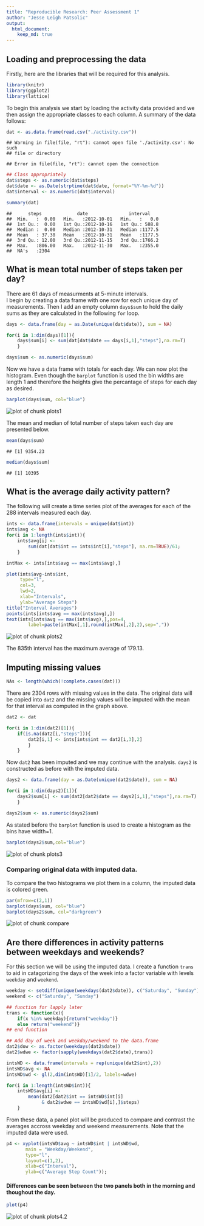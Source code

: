 ```yaml
---
title: "Reproducible Research: Peer Assessment 1"
author: "Jesse Leigh Patsolic"
output: 
  html_document:
    keep_md: true
---
```



## Loading and preprocessing the data

Firstly, here are the libraries that will be required for this analysis.

```r
library(knitr)
library(ggplot2)
library(lattice)
```

To begin this analysis we start by loading the activity data provided
and we then assign the appropriate classes to each column.
A summary of the data follows:


```r
dat <- as.data.frame(read.csv("./activity.csv"))
```

```
## Warning in file(file, "rt"): cannot open file './activity.csv': No such
## file or directory
```

```
## Error in file(file, "rt"): cannot open the connection
```

```r
## Class appropriately 
dat$steps <- as.numeric(dat$steps)
dat$date <- as.Date(strptime(dat$date, format="%Y-%m-%d"))
dat$interval <- as.numeric(dat$interval)

summary(dat)
```

```
##      steps             date               interval     
##  Min.   :  0.00   Min.   :2012-10-01   Min.   :   0.0  
##  1st Qu.:  0.00   1st Qu.:2012-10-16   1st Qu.: 588.8  
##  Median :  0.00   Median :2012-10-31   Median :1177.5  
##  Mean   : 37.38   Mean   :2012-10-31   Mean   :1177.5  
##  3rd Qu.: 12.00   3rd Qu.:2012-11-15   3rd Qu.:1766.2  
##  Max.   :806.00   Max.   :2012-11-30   Max.   :2355.0  
##  NA's   :2304
```


## What is mean total number of steps taken per day?

There are 61 days of measurments at 5-minute intervals.  
I begin by creating a data frame with one row for each unique 
day of measurements.  Then I add an empty column `days$sum` 
to hold the daily sums as they are calculated in the 
following `for` loop. 



```r
days <- data.frame(day = as.Date(unique(dat$date)), sum = NA)

for(i in 1:dim(days)[1]){
    days$sum[i] <- sum(dat[dat$date == days[i,1],"steps"],na.rm=T)
    }

days$sum <- as.numeric(days$sum)
```

Now we have a data frame with totals for each day.  We can now plot the
histogram.  Even though the `barplot` function is used the bin widths
are length 1 and therefore the heights give the percantage of steps for
each day as desired. 


```r
barplot(days$sum, col="blue")
```

![plot of chunk plots1](figure/plots1-1.png) 

The mean and median of total number of steps taken each day are
presented below.


```r
mean(days$sum)
```

```
## [1] 9354.23
```

```r
median(days$sum)
```

```
## [1] 10395
```

## What is the average daily activity pattern?

The following will create a time series plot of the averages for each of
the 288 intervals measured each day.


```r
ints <- data.frame(intervals = unique(dat$int))
ints$avg <- NA
for(i in 1:length(ints$int)){
    ints$avg[i] <- 
        sum(dat[dat$int == ints$int[i],"steps"], na.rm=TRUE)/61;
    }

intMax <- ints[ints$avg == max(ints$avg),]

plot(ints$avg~ints$int, 
     type="l", 
     col=3, 
     lwd=2,
     xlab="Intervals", 
     ylab="Average Steps")
title("Interval Averages") 
points(ints[ints$avg == max(ints$avg),])
text(ints[ints$avg == max(ints$avg),],pos=4, 
        label=paste(intMax[,1],round(intMax[,2],2),sep=","))
```

![plot of chunk plots2](figure/plots2-1.png) 

The 835th interval has the maximum average of 179.13.


## Imputing missing values


```r
NAs <- length(which(!complete.cases(dat)))
```

There are 2304 rows with missing values in the data. 
The original data will be copied into `dat2` and the missing values 
will be imputed with the mean for that interval as computed in the
graph above.


```r
dat2 <- dat

for(i in 1:dim(dat2)[1]){
    if(is.na(dat2[i,"steps"])){
        dat2[i,1] <- ints[ints$int == dat2[i,3],2]
        }
    }
```

Now `dat2` has been imputed and we may continue with the analysis.
`days2` is constructed as before with the imputed data.



```r
days2 <- data.frame(day = as.Date(unique(dat2$date)), sum = NA)

for(i in 1:dim(days2)[1]){
    days2$sum[i] <- sum(dat2[dat2$date == days2[i,1],"steps"],na.rm=T)
    }

days2$sum <- as.numeric(days2$sum)
```

As stated before the `barplot` function is used to create a histogram as
the bins have width=1.


```r
barplot(days2$sum,col="blue")
```

![plot of chunk plots3](figure/plots3-1.png) 

### Comparing original data with imputed data.

To compare the two histograms we plot them in a column, the imputed data
is colored green.


```r
par(mfrow=c(2,1))
barplot(days$sum, col="blue")
barplot(days2$sum, col="darkgreen")
```

![plot of chunk compare](figure/compare-1.png) 

## Are there differences in activity patterns between weekdays and weekends?

For this section we will be using the imputed data.   I create a
function `trans` to aid in catagorizing the days of the week into a factor
variable with levels `weekday` and `weekend`.  


```r
weekday <- setdiff(unique(weekdays(dat2$date)), c("Saturday", "Sunday"))
weekend <- c("Saturday", "Sunday")

## function for lapply later
trans <- function(x){
    if(x %in% weekday){return("weekday")}
    else return("weekend")}
## end function

## Add day of week and weekday/weekend to the data.frame
dat2$dow <- as.factor(weekdays(dat2$date))
dat2$wdwe <- factor(sapply(weekdays(dat2$date),trans))
```


```r
intsWD <- data.frame(intervals = rep(unique(dat2$int),2))
intsWD$avg <- NA
intsWD$wd <- gl(2,dim(intsWD)[1]/2, labels=wdwe)

for(i in 1:length(intsWD$int)){
    intsWD$avg[i] <- 
        mean(dat2[dat2$int == intsWD$int[i] 
             & dat2$wdwe == intsWD$wd[i],]$steps)
    }
```


From these data, a panel plot will be produced to compare and contrast the
averages accross weekday and weekend measurements.  Note that the
imputed data were used.


```r
p4 <- xyplot(intsWD$avg ~ intsWD$int | intsWD$wd,
       main = "Weekday/Weekend",
       type="l", 
       layout=c(1,2),
       xlab=c("Interval"),
       ylab=c("Average Step Count"));
```

#### Differences can be seen between the two panels both in the morning and thoughout the day. 


```r
plot(p4)
```

![plot of chunk plots4.2](figure/plots4.2-1.png) 

